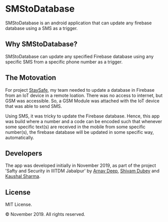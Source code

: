 # SMStoDatabase
SMStoDatabase is an android application that can update any firebase database using a SMS as a trigger.

## Why SMStoDatabase?
SMStoDatabase can update any specified Firebase database using any specific SMS from a specific phone number as a trigger.

## The Motovation
For project [StaySafe](https://github.com/arnav-deeo/StaySafe), my team needed to update a database in Firebase from an IoT device in a remote loation. There was no access to internet, but GSM was accessible. So, a GSM Module was attached with the IoT device that was able to send SMS.

Using SMS, it was tricky to update the Firebase database. Hence, this app was build where a number and a code can be encoded such that whenever some specific text(s) are received in the mobile from some specific number(s), the firebase database will be updated in some specific way, automatically.

## Developers
The app was developed initially in November 2019, as part of the project 'Safty and Security in IIITDM Jabalpur' by [Arnav Deep](https://github.com/arnav-deep), [Shivam Dubey](https://github.com/shushvam) and [Kaushal Sharma](https://github.com/shkaushal).

## License
MIT License.

© November 2019. All rights reserved.

